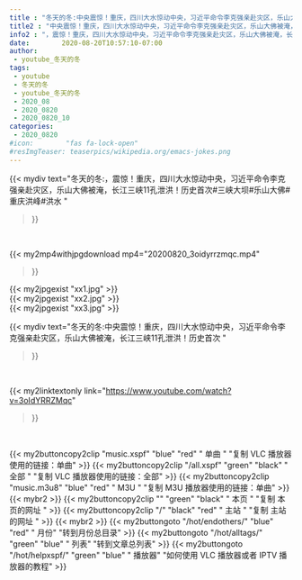 ```yaml
---
title : "冬天的冬:中央震惊！重庆，四川大水惊动中央，习近平命令李克强亲赴灾区，乐山大佛被淹，长江三峡11孔泄洪！历史首次 "
title2 : "中央震惊！重庆，四川大水惊动中央，习近平命令李克强亲赴灾区，乐山大佛被淹，长江三峡11孔泄洪！历史首次 "
info2 : "，震惊！重庆，四川大水惊动中央，习近平命令李克强亲赴灾区，乐山大佛被淹，长江三峡11孔泄洪！历史首次#三峡大坝#乐山大佛#重庆洪峰#洪水 "
date:        2020-08-20T10:57:10-07:00
author:
 - youtube_冬天的冬
tags:
 - youtube
 - 冬天的冬
 - youtube_冬天的冬
 - 2020_08
 - 2020_0820
 - 2020_0820_10
categories:
 - 2020_0820
#icon:        "fas fa-lock-open"
#resImgTeaser: teaserpics/wikipedia.org/emacs-jokes.png
---
```


{{< mydiv text="冬天的冬:，震惊！重庆，四川大水惊动中央，习近平命令李克强亲赴灾区，乐山大佛被淹，长江三峡11孔泄洪！历史首次#三峡大坝#乐山大佛#重庆洪峰#洪水 "
>}}
<br>


{{< my2mp4withjpgdownload mp4="20200820_3oidyrrzmqc.mp4"
>}}

{{< my2jpgexist "xx1.jpg" >}}<br>
{{< my2jpgexist "xx2.jpg" >}}<br>
{{< my2jpgexist "xx3.jpg" >}}<br>



{{< mydiv text="冬天的冬:中央震惊！重庆，四川大水惊动中央，习近平命令李克强亲赴灾区，乐山大佛被淹，长江三峡11孔泄洪！历史首次 "
>}}
<br>

{{< my2linktextonly link="https://www.youtube.com/watch?v=3oIdYRRZMqc"
>}}


<br>

{{< my2buttoncopy2clip "music.xspf"        "blue"   "red"    " 单曲 "  "复制 VLC 播放器使用的链接：单曲" >}} {{< my2buttoncopy2clip "/all.xspf"         "green"  "black"  " 全部 "  "复制 VLC 播放器使用的链接：全部" >}} {{< my2buttoncopy2clip "music.m3u8"        "blue"   "red"    " M3U  "    "复制 M3U 播放器使用的链接：单曲" >}} {{< mybr2 >}} {{< my2buttoncopy2clip ""                  "green"  "black"  " 本页 "    "复制 本页的网址 " >}} {{< my2buttoncopy2clip "/"                 "black"  "red"    " 主站 "    "复制 主站的网址 " >}} {{< mybr2 >}} {{< my2buttongoto      "/hot/endothers/"   "blue"   "red"    " 月份"   "转到月份总目录" >}} {{< my2buttongoto      "/hot/alltags/"     "green"  "blue"   " 列表"   "转到文章总列表" >}} {{< my2buttongoto      "/hot/helpxspf/"    "green"  "blue"   " 播放器" "如何使用 VLC 播放器或者 IPTV 播放器的教程" >}} 

